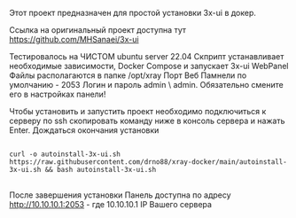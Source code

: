 Этот проект предназначен для простой установки 3x-ui  в докер.

Ссылка на оригинальный проект доступна тут
https://github.com/MHSanaei/3x-ui

Тестировалось на ЧИСТОМ ubuntu server 22.04
Скприпт устанавливает необходимые зависимости, Docker Compose и запускает 3x-ui WebPanel
Файлы располагаются в папке /opt/xray
Порт Веб Памнели по умолчанию - 2053
Логин и пароль admin \ admin. Обязательно смените его в настройках панели!

Чтобы установить и запустить проект необходимо
подключиться к серверу по ssh
скопировать команду ниже в консоль сервера и нажать Enter. Дождаться окончания установки

<pre>
<code>
curl -o autoinstall-3x-ui.sh https://raw.githubusercontent.com/drno88/xray-docker/main/autoinstall-3x-ui.sh && bash autoinstall-3x-ui.sh
</code>
</pre>

После завершения установки Панель доступна по адресу
http://10.10.10.1:2053  -  где 10.10.10.1 IP Вашего сервера
